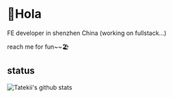 # 👋Hola
FE developer in shenzhen China (working on fullstack...)

reach me for fun~~🏖️

## status
![Tatekii's github stats](https://github-readme-stats.vercel.app/api?username=Tatekii&show_icons=true&theme=bear)
